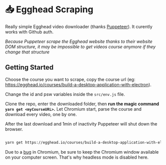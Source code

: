 # 📥 Egghead Scraping

Really simple Egghead video downloader (thanks [Puppeteer](https://pptr.dev/)).
It curently works with Github auth.

*Because Puppeteer scrape the Egghead website thanks to their website DOM structure, it may be impossible to get videos course anymore if they change that structure*

## Getting Started

Choose the course you want to scrape, copy the course url (eg: https://egghead.io/courses/build-a-desktop-application-with-electron).

Change the id and psw variables inside the `src/env.js` file.

Clone the repo, enter the downloaded folder, then **run the magic command `yarn get <myCourseURL>`.** Let Chromium start, parse the course and download every video, one by one.

After the last download and 1min of inactivity Puppeteer will shut down the browser.

```bash

yarn get https://egghead.io/courses/build-a-desktop-application-with-electron

```

Due to a [bug](https://bugs.chomium.org/p/chromium/issues/detail?id=696481) in Chromium, be sure to keep the Chromium window available on your computer screen. That's why headless mode is disabled here.
